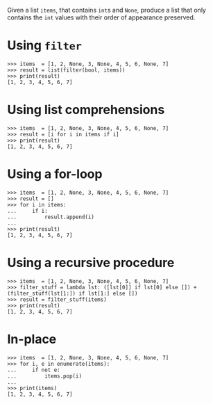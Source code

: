 Given a list `items`, that contains `int`s and `None`, produce a list that only contains the `int` values with their order of appearance preserved.

# Using `filter`
```
>>> items  = [1, 2, None, 3, None, 4, 5, 6, None, 7]
>>> result = list(filter(bool, items))
>>> print(result)
[1, 2, 3, 4, 5, 6, 7]
```

# Using list comprehensions
```
>>> items  = [1, 2, None, 3, None, 4, 5, 6, None, 7]
>>> result = [i for i in items if i]
>>> print(result)
[1, 2, 3, 4, 5, 6, 7]
```

# Using a for-loop
```
>>> items  = [1, 2, None, 3, None, 4, 5, 6, None, 7]
>>> result = []
>>> for i in items:
...     if i:
...         result.append(i)
... 
>>> print(result)
[1, 2, 3, 4, 5, 6, 7]
```

# Using a recursive procedure
```
>>> items  = [1, 2, None, 3, None, 4, 5, 6, None, 7]
>>> filter_stuff = lambda lst: ([lst[0]] if lst[0] else []) + (filter_stuff(lst[1:]) if lst[1:] else [])
>>> result = filter_stuff(items)
>>> print(result)
[1, 2, 3, 4, 5, 6, 7]
```

# In-place
```
>>> items  = [1, 2, None, 3, None, 4, 5, 6, None, 7]
>>> for i, e in enumerate(items):
...     if not e: 
...         items.pop(i)
... 
>>> print(items)
[1, 2, 3, 4, 5, 6, 7]
```
        
